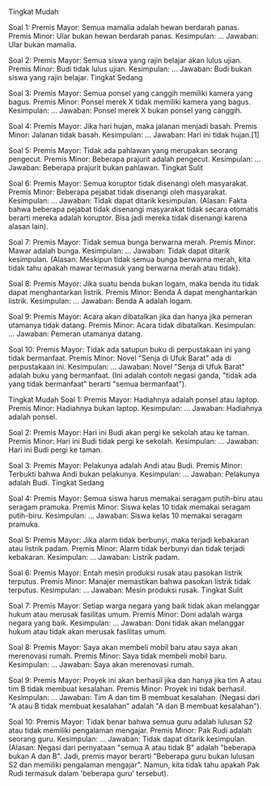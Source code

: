 Tingkat Mudah

Soal 1:
Premis Mayor: Semua mamalia adalah hewan berdarah panas.
Premis Minor: Ular bukan hewan berdarah panas.
Kesimpulan: ...
Jawaban: Ular bukan mamalia.

Soal 2:
Premis Mayor: Semua siswa yang rajin belajar akan lulus ujian.
Premis Minor: Budi tidak lulus ujian.
Kesimpulan: ...
Jawaban: Budi bukan siswa yang rajin belajar.
Tingkat Sedang

Soal 3:
Premis Mayor: Semua ponsel yang canggih memiliki kamera yang bagus.
Premis Minor: Ponsel merek X tidak memiliki kamera yang bagus.
Kesimpulan: ...
Jawaban: Ponsel merek X bukan ponsel yang canggih.

Soal 4:
Premis Mayor: Jika hari hujan, maka jalanan menjadi basah.
Premis Minor: Jalanan tidak basah.
Kesimpulan: ...
Jawaban: Hari ini tidak hujan.[1]

Soal 5:
Premis Mayor: Tidak ada pahlawan yang merupakan seorang pengecut.
Premis Minor: Beberapa prajurit adalah pengecut.
Kesimpulan: ...
Jawaban: Beberapa prajurit bukan pahlawan.
Tingkat Sulit

Soal 6:
Premis Mayor: Semua koruptor tidak disenangi oleh masyarakat.
Premis Minor: Beberapa pejabat tidak disenangi oleh masyarakat.
Kesimpulan: ...
Jawaban: Tidak dapat ditarik kesimpulan. (Alasan: Fakta bahwa beberapa pejabat tidak disenangi masyarakat tidak secara otomatis berarti mereka adalah koruptor. Bisa jadi mereka tidak disenangi karena alasan lain).

Soal 7:
Premis Mayor: Tidak semua bunga berwarna merah.
Premis Minor: Mawar adalah bunga.
Kesimpulan: ...
Jawaban: Tidak dapat ditarik kesimpulan. (Alasan: Meskipun tidak semua bunga berwarna merah, kita tidak tahu apakah mawar termasuk yang berwarna merah atau tidak).

Soal 8:
Premis Mayor: Jika suatu benda bukan logam, maka benda itu tidak dapat menghantarkan listrik.
Premis Minor: Benda A dapat menghantarkan listrik.
Kesimpulan: ...
Jawaban: Benda A adalah logam.

Soal 9:
Premis Mayor: Acara akan dibatalkan jika dan hanya jika pemeran utamanya tidak datang.
Premis Minor: Acara tidak dibatalkan.
Kesimpulan: ...
Jawaban: Pemeran utamanya datang.

Soal 10:
Premis Mayor: Tidak ada satupun buku di perpustakaan ini yang tidak bermanfaat.
Premis Minor: Novel "Senja di Ufuk Barat" ada di perpustakaan ini.
Kesimpulan: ...
Jawaban: Novel "Senja di Ufuk Barat" adalah buku yang bermanfaat. (Ini adalah contoh negasi ganda, "tidak ada yang tidak bermanfaat" berarti "semua bermanfaat").

Tingkat Mudah
Soal 1:
Premis Mayor: Hadiahnya adalah ponsel atau laptop.
Premis Minor: Hadiahnya bukan laptop.
Kesimpulan: ...
Jawaban: Hadiahnya adalah ponsel.

Soal 2:
Premis Mayor: Hari ini Budi akan pergi ke sekolah atau ke taman.
Premis Minor: Hari ini Budi tidak pergi ke sekolah.
Kesimpulan: ...
Jawaban: Hari ini Budi pergi ke taman.

Soal 3:
Premis Mayor: Pelakunya adalah Andi atau Budi.
Premis Minor: Terbukti bahwa Andi bukan pelakunya.
Kesimpulan: ...
Jawaban: Pelakunya adalah Budi.
Tingkat Sedang

Soal 4:
Premis Mayor: Semua siswa harus memakai seragam putih-biru atau seragam pramuka.
Premis Minor: Siswa kelas 10 tidak memakai seragam putih-biru.
Kesimpulan: ...
Jawaban: Siswa kelas 10 memakai seragam pramuka.

Soal 5:
Premis Mayor: Jika alarm tidak berbunyi, maka terjadi kebakaran atau listrik padam.
Premis Minor: Alarm tidak berbunyi dan tidak terjadi kebakaran.
Kesimpulan: ...
Jawaban: Listrik padam.

Soal 6:
Premis Mayor: Entah mesin produksi rusak atau pasokan listrik terputus.
Premis Minor: Manajer memastikan bahwa pasokan listrik tidak terputus.
Kesimpulan: ...
Jawaban: Mesin produksi rusak.
Tingkat Sulit

Soal 7:
Premis Mayor: Setiap warga negara yang baik tidak akan melanggar hukum atau merusak fasilitas umum.
Premis Minor: Doni adalah warga negara yang baik.
Kesimpulan: ...
Jawaban: Doni tidak akan melanggar hukum atau tidak akan merusak fasilitas umum.

Soal 8:
Premis Mayor: Saya akan membeli mobil baru atau saya akan merenovasi rumah.
Premis Minor: Saya tidak membeli mobil baru.
Kesimpulan: ...
Jawaban: Saya akan merenovasi rumah.

Soal 9:
Premis Mayor: Proyek ini akan berhasil jika dan hanya jika tim A atau tim B tidak membuat kesalahan.
Premis Minor: Proyek ini tidak berhasil.
Kesimpulan: ...
Jawaban: Tim A dan tim B membuat kesalahan. (Negasi dari "A atau B tidak membuat kesalahan" adalah "A dan B membuat kesalahan").

Soal 10:
Premis Mayor: Tidak benar bahwa semua guru adalah lulusan S2 atau tidak memiliki pengalaman mengajar.
Premis Minor: Pak Rudi adalah seorang guru.
Kesimpulan: ...
Jawaban: Tidak dapat ditarik kesimpulan. (Alasan: Negasi dari pernyataan "semua A atau tidak B" adalah "beberapa bukan A dan B". Jadi, premis mayor berarti "Beberapa guru bukan lulusan S2 dan memiliki pengalaman mengajar". Namun, kita tidak tahu apakah Pak Rudi termasuk dalam 'beberapa guru' tersebut).